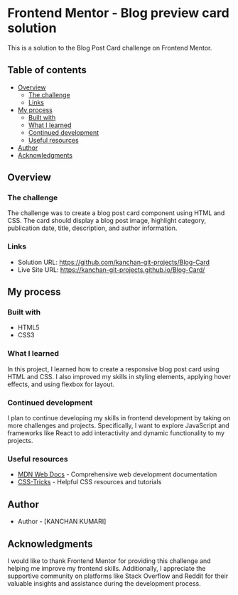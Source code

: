 # Frontend Mentor - Blog preview card solution

This is a solution to the Blog Post Card challenge on Frontend Mentor.

## Table of contents

- [Overview](#overview)
  - [The challenge](#the-challenge)
  - [Links](#links)
- [My process](#my-process)
  - [Built with](#built-with)
  - [What I learned](#what-i-learned)
  - [Continued development](#continued-development)
  - [Useful resources](#useful-resources)
- [Author](#author)
- [Acknowledgments](#acknowledgments)

## Overview

### The challenge

The challenge was to create a blog post card component using HTML and CSS. The card should display a blog post image, highlight category, publication date, title, description, and author information.

### Links

- Solution URL: https://github.com/kanchan-git-projects/Blog-Card
- Live Site URL: https://kanchan-git-projects.github.io/Blog-Card/

## My process

### Built with

- HTML5
- CSS3

### What I learned

In this project, I learned how to create a responsive blog post card using HTML and CSS. I also improved my skills in styling elements, applying hover effects, and using flexbox for layout.

### Continued development

I plan to continue developing my skills in frontend development by taking on more challenges and projects. Specifically, I want to explore JavaScript and frameworks like React to add interactivity and dynamic functionality to my projects.

### Useful resources

- [MDN Web Docs](https://developer.mozilla.org/en-US/docs/Web) - Comprehensive web development documentation
- [CSS-Tricks](https://css-tricks.com/) - Helpful CSS resources and tutorials

## Author

- Author - [KANCHAN KUMARI]

## Acknowledgments

I would like to thank Frontend Mentor for providing this challenge and helping me improve my frontend skills. Additionally, I appreciate the supportive community on platforms like Stack Overflow and Reddit for their valuable insights and assistance during the development process.
